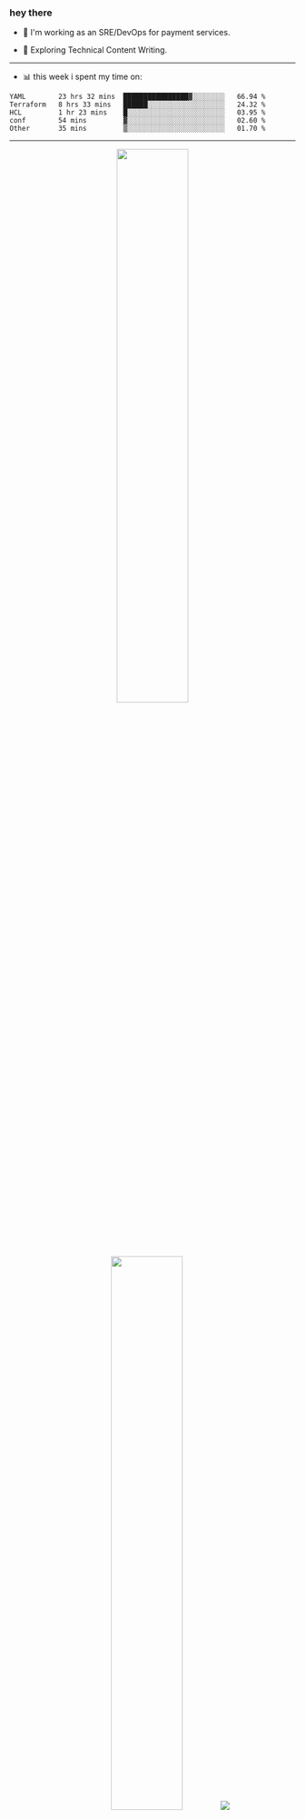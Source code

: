 ### hey there 

- :telescope: I'm working as an SRE/DevOps for payment services.

- :seedling: Exploring Technical Content Writing.

---

- :bar_chart: this week i spent my time on:

<!--START_SECTION:waka-->

```text
YAML        23 hrs 32 mins  ████████████████▓░░░░░░░░   66.94 %
Terraform   8 hrs 33 mins   ██████░░░░░░░░░░░░░░░░░░░   24.32 %
HCL         1 hr 23 mins    █░░░░░░░░░░░░░░░░░░░░░░░░   03.95 %
conf        54 mins         ▓░░░░░░░░░░░░░░░░░░░░░░░░   02.60 %
Other       35 mins         ▒░░░░░░░░░░░░░░░░░░░░░░░░   01.70 %
```

<!--END_SECTION:waka-->

---

<p align="center">
  <img height="50%" width="auto" src ="https://github-readme-stats.vercel.app/api?username=chcdc&show_icons=true&count_private=true&theme=darcula&hide_border=true&hide=issues,contribs&bg_color=00000000">
  <img height="50%" width="auto" src ="https://github-readme-stats.vercel.app/api/top-langs/?username=chcdc&layout=compact&hide_border=true&theme=darcula&bg_color=00000000&langs_count=6&hide=jupyter%20notebook,tex,css,php">
  <img src ="https://github-readme-streak-stats.herokuapp.com?user=chcdc&theme=darcula&hide_border=true&background=FFFFFF00">
  <br>
  <br>
</p>

---
<!--
🏢 The Office quote of day
-->


